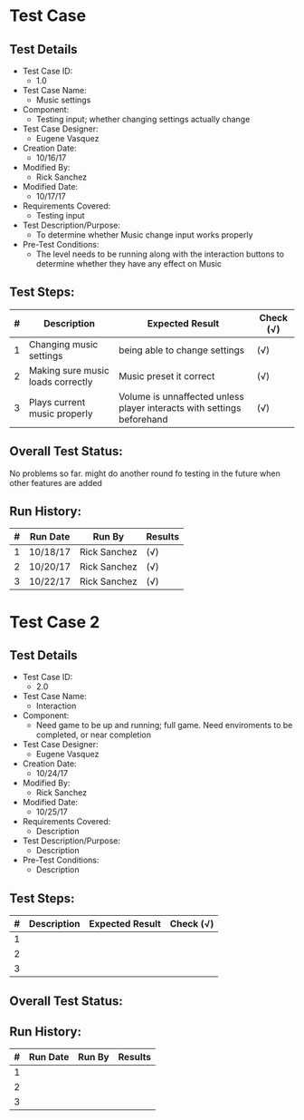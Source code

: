 # Test Case 

## Test Details

* Test Case ID:
  * 1.0
* Test Case Name:
  * Music settings
* Component: 
  * Testing input; whether changing settings actually change
* Test Case Designer:
  * Eugene Vasquez
* Creation Date:
  * 10/16/17
* Modified By:
  * Rick Sanchez
* Modified Date:
  * 10/17/17
* Requirements Covered:
  * Testing input
* Test Description/Purpose:
  * To determine whether Music change input works properly
* Pre-Test Conditions:
  * The level needs to be running along with the interaction buttons to determine whether they have any effect on Music
## Test Steps: 
| # | Description | Expected Result | Check (√) |
| --- | --- | --- | --- |
| 1 |Changing music settings |being able to change settings | (√)|			
| 2 |Making sure music loads correctly |Music preset it correct |(√) |			
| 3 |Plays current music properly|Volume is unnaffected unless player interacts with settings beforehand|(√) |			

## Overall Test Status:

No problems so far. might do another round fo testing in the future when other features are added

## Run History:
| # |	Run Date |	Run By |	Results |
| --- | --- | --- | --- |
| 1 |10/18/17 |Rick Sanchez |(√) |			
| 2 |10/20/17 |Rick Sanchez |(√) |			
| 3 |10/22/17 |Rick Sanchez |(√) |			

# Test Case 2

## Test Details

* Test Case ID:
  * 2.0
* Test Case Name:
  * Interaction 
* Component: 
  * Need game to be up and running; full game. Need enviroments to be completed, or near completion
* Test Case Designer:
  * Eugene Vasquez
* Creation Date:
  * 10/24/17
* Modified By:
  * Rick Sanchez
* Modified Date:
  * 10/25/17
* Requirements Covered:
  * Description
* Test Description/Purpose:
  * Description
* Pre-Test Conditions:
  * Description
## Test Steps: 
| # | Description | Expected Result | Check (√) |
| --- | --- | --- | --- |
| 1 | | | |			
| 2 | | | |			
| 3 | | | |			
		

## Overall Test Status:



## Run History:
| # |	Run Date |	Run By |	Results |
| --- | --- | --- | --- |
| 1 | | | |			
| 2 | | | |			
| 3 | | | |			




